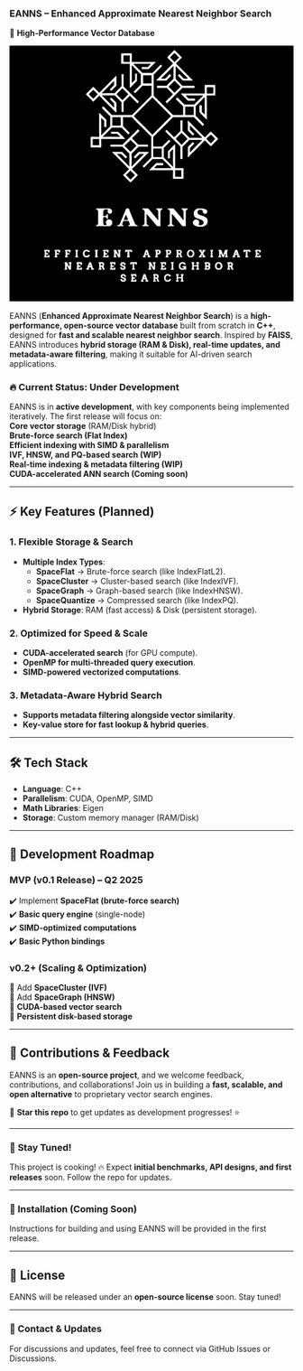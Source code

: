 
### **EANNS – Enhanced Approximate Nearest Neighbor Search**  
🚀 **High-Performance Vector Database**  

![EANNS Logo](https://github.com/AmanSwar/EANNS/blob/master/images/eannslogo.png)

EANNS (**Enhanced Approximate Nearest Neighbor Search**) is a **high-performance, open-source vector database** built from scratch in **C++**, designed for **fast and scalable nearest neighbor search**. Inspired by **FAISS**, EANNS introduces **hybrid storage (RAM & Disk), real-time updates, and metadata-aware filtering**, making it suitable for AI-driven search applications.  

### 🔥 **Current Status: Under Development**  
EANNS is in **active development**, with key components being implemented iteratively. The first release will focus on:  
 **Core vector storage** (RAM/Disk hybrid)  
 **Brute-force search (Flat Index)**  
 **Efficient indexing with SIMD & parallelism**  
 **IVF, HNSW, and PQ-based search (WIP)**  
 **Real-time indexing & metadata filtering (WIP)**  
 **CUDA-accelerated ANN search (Coming soon)**  

---

## ⚡ **Key Features (Planned)**  
### **1. Flexible Storage & Search**  
- **Multiple Index Types**:  
  - **SpaceFlat** → Brute-force search (like IndexFlatL2).  
  - **SpaceCluster** → Cluster-based search (like IndexIVF).  
  - **SpaceGraph** → Graph-based search (like IndexHNSW).  
  - **SpaceQuantize** → Compressed search (like IndexPQ).  
- **Hybrid Storage**: RAM (fast access) & Disk (persistent storage).  

### **2. Optimized for Speed & Scale**  
- **CUDA-accelerated search** (for GPU compute).  
- **OpenMP for multi-threaded query execution**.  
- **SIMD-powered vectorized computations**.  

### **3. Metadata-Aware Hybrid Search**  
- **Supports metadata filtering alongside vector similarity**.  
- **Key-value store for fast lookup & hybrid queries**.  

---

## 🛠 **Tech Stack**  
- **Language**: C++  
- **Parallelism**: CUDA, OpenMP, SIMD  
- **Math Libraries**: Eigen  
- **Storage**: Custom memory manager (RAM/Disk)  

---

## 📌 **Development Roadmap**  
### **MVP (v0.1 Release) – Q2 2025**  
✔️ Implement **SpaceFlat (brute-force search)**  
✔️ **Basic query engine** (single-node)  
✔️ **SIMD-optimized computations**  
✔️ **Basic Python bindings**  

### **v0.2+ (Scaling & Optimization)**  
🚧 Add **SpaceCluster (IVF)**  
🚧 Add **SpaceGraph (HNSW)**  
🚧 **CUDA-based vector search**  
🚧 **Persistent disk-based storage**  

---

## 🤝 **Contributions & Feedback**  
EANNS is an **open-source project**, and we welcome feedback, contributions, and collaborations! Join us in building a **fast, scalable, and open alternative** to proprietary vector search engines.  

📢 **Star this repo** to get updates as development progresses! ⭐  

---

### 🚀 **Stay Tuned!**  
This project is cooking! 🔥 Expect **initial benchmarks, API designs, and first releases** soon. Follow the repo for updates.  

---

### **📂 Installation (Coming Soon)**  
Instructions for building and using EANNS will be provided in the first release.  

---

## **📜 License**  
EANNS will be released under an **open-source license** soon. Stay tuned!  

---

### **📧 Contact & Updates**  
For discussions and updates, feel free to connect via GitHub Issues or Discussions.  

